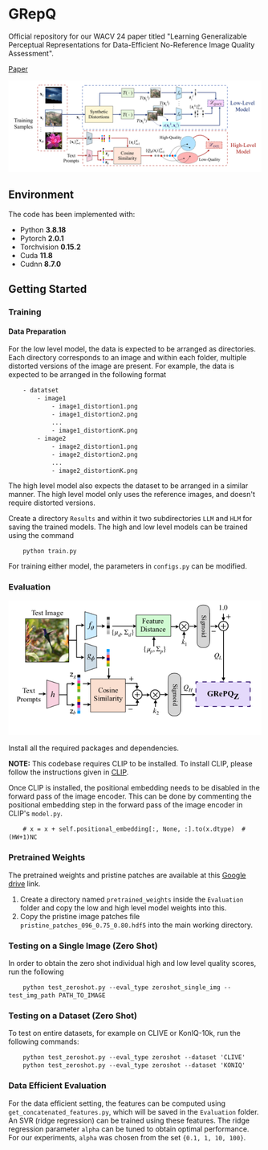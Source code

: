 # GRepQ
Official repository for our WACV 24 paper titled "Learning Generalizable Perceptual Representations for Data-Efficient No-Reference Image Quality Assessment".

[Paper](http://arxiv.org/abs/2312.04838)

![Framework](./assets/framework.png)


## Environment ##

The code has been implemented with:

* Python **3.8.18**
* Pytorch **2.0.1**
* Torchvision **0.15.2**
* Cuda **11.8**
* Cudnn **8.7.0**

## Getting Started ##

### Training ###

#### Data Preparation ####

For the low level model, the data is expected to be arranged as 
directories. Each directory corresponds to an image and within each
folder, multiple distorted versions of the image are present. For 
example, the data is expected to be arranged in the following 
format
```
    - datatset
        - image1
            - image1_distortion1.png
            - image1_distortion2.png
            ...
            - image1_distortionK.png
        - image2
            - image2_distortion1.png
            - image2_distortion2.png
            ...
            - image2_distortionK.png
```

The high level model also expects the dataset to be arranged in a 
similar manner. The high level model only uses the reference images,
and doesn't require distorted versions.

Create a directory `Results` and within it two subdirectories
`LLM` and `HLM` for saving the trained models. 
The high and low level models can be trained using the command
```
    python train.py
```

For training either model, the parameters in `configs.py` can be 
modified.

### Evaluation ###

![Zeroshot](./assets/zeroshot.png)

Install all the required packages and dependencies. 

**NOTE:** This codebase requires CLIP to be installed. 
To install CLIP, please follow the instructions given
in [CLIP](https://github.com/openai/CLIP).

Once CLIP is installed, the positional embedding needs to be disabled in
the forward pass of the image encoder. This can be done by commenting the
positional embedding step in the forward pass of the image encoder in 
CLIP's `model.py`.
```
    # x = x + self.positional_embedding[:, None, :].to(x.dtype)  # (HW+1)NC
```

### Pretrained Weights ###

The pretrained weights and pristine patches are available 
at this 
[Google drive](https://drive.google.com/drive/folders/1wLpdN6TNezur_0_NF7XgmBMyWcSxH5eX?usp=drive_link) link.

1. Create a directory named `pretrained_weights` inside the `Evaluation` folder
and copy the low and high level model weights into this. 
2. Copy the pristine 
image patches file `pristine_patches_096_0.75_0.80.hdf5` into the main working 
directory.

### Testing on a Single Image (Zero Shot) ###

In order to obtain the zero shot individual high and low level quality scores, run 
the following
```
    python test_zeroshot.py --eval_type zeroshot_single_img --test_img_path PATH_TO_IMAGE
```
### Testing on a Dataset (Zero Shot) ###

To test on entire datasets, for example on CLIVE or KonIQ-10k, run the following
commands:
```
    python test_zeroshot.py --eval_type zeroshot --dataset 'CLIVE'
    python test_zeroshot.py --eval_type zeroshot --dataset 'KONIQ'
```

### Data Efficient Evaluation ###

For the data efficient setting, the features can be computed using 
`get_concatenated_features.py`, which will be saved in the 
`Evaluation` folder. An SVR (ridge regression) can be 
trained using these features. The ridge regression parameter `alpha` 
can be tuned to obtain optimal performance. For our experiments, 
`alpha` was chosen from the set `{0.1, 1, 10, 100}`.

    

